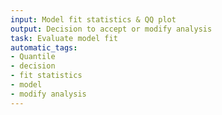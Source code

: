 ```yaml
---
input: Model fit statistics & QQ plot
output: Decision to accept or modify analysis
task: Evaluate model fit
automatic_tags:
- Quantile
- decision
- fit statistics
- model
- modify analysis
---
```

